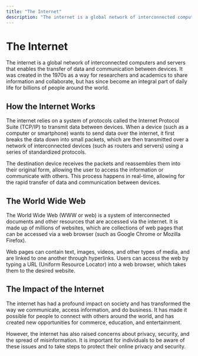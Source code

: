 ```yaml
---
title: "The Internet"
description: "The internet is a global network of interconnected computers and servers that enables the transfer of data and communication between devices. It was created in the 1970s as a way for researchers and academics to share information and collaborate, but has since become an integral part of daily life for billions of people around the world."
---
```


# The Internet

The internet is a global network of interconnected computers and servers that enables the transfer of data and communication between devices. It was created in the 1970s as a way for researchers and academics to share information and collaborate, but has since become an integral part of daily life for billions of people around the world.

## How the Internet Works

The internet relies on a system of protocols called the Internet Protocol Suite (TCP/IP) to transmit data between devices. When a device (such as a computer or smartphone) wants to send data over the internet, it first breaks the data down into small packets, which are then transmitted over a network of interconnected devices (such as routers and servers) using a series of standardized protocols.

The destination device receives the packets and reassembles them into their original form, allowing the user to access the information or communicate with others. This process happens in real-time, allowing for the rapid transfer of data and communication between devices.

## The World Wide Web

The World Wide Web (WWW or web) is a system of interconnected documents and other resources that are accessed via the internet. It is made up of millions of websites, which are collections of web pages that can be accessed via a web browser (such as Google Chrome or Mozilla Firefox).

Web pages can contain text, images, videos, and other types of media, and are linked to one another through hyperlinks. Users can access the web by typing a URL (Uniform Resource Locator) into a web browser, which takes them to the desired website.

## The Impact of the Internet

The internet has had a profound impact on society and has transformed the way we communicate, access information, and do business. It has made it possible for people to connect with others around the world, and has created new opportunities for commerce, education, and entertainment.

However, the internet has also raised concerns about privacy, security, and the spread of misinformation. It is important for individuals to be aware of these issues and to take steps to protect their online privacy and security.